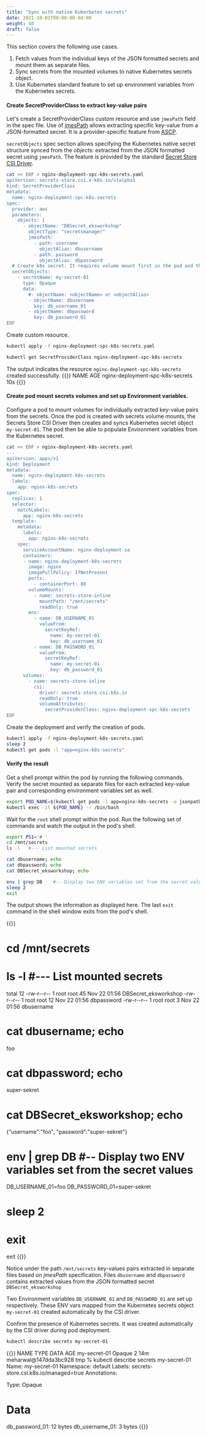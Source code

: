 ```yaml
---
title: "Sync with native Kuberbetes secrets"
date: 2021-10-01T00:00:00-04:00
weight: 40
draft: false
---
```


This section covers the following use cases.

1. Fetch values from the individual keys of the JSON formatted secrets and mount them as separate files.
2. Sync secrets from the mounted volumes to native Kubernetes secrets object. 
3. Use Kubernetes standard feature to set up environment variables from the Kubernetes secrets.

#### Create SecretProviderClass to extract key-value pairs

Let's create a SecretProviderClass custom resource and use ```jmesPath``` field in the spec file. Use of [jmesPath](https://jmespath.org/) allows extracting specific key-value from a JSON-formatted secret. It is a provider-specific feature from [ASCP](https://github.com/aws/secrets-store-csi-driver-provider-aws).

```secretObjects``` spec section allows specifying the Kubernetes native secret structure synced from the *objects:* extracted from the JSON formatted secret using ```jmesPath```. The feature is provided by the standard [Secret Store CSI Driver](https://secrets-store-csi-driver.sigs.k8s.io/topics/sync-as-kubernetes-secret.html).


```bash
cat << EOF > nginx-deployment-spc-k8s-secrets.yaml
apiVersion: secrets-store.csi.x-k8s.io/v1alpha1
kind: SecretProviderClass
metadata:
  name: nginx-deployment-spc-k8s-secrets
spec:
  provider: aws
  parameters: 
    objects: |
      - objectName: "DBSecret_eksworkshop"
        objectType: "secretsmanager"
        jmesPath:
          - path: username
            objectAlias: dbusername
          - path: password
            objectAlias: dbpassword
  # Create k8s secret. It requires volume mount first in the pod and then sync.
  secretObjects:                
    - secretName: my-secret-01
      type: Opaque
      data:
        #- objectName: <objectName> or <objectAlias> 
        - objectName: dbusername
          key: db_username_01
        - objectName: dbpassword
          key: db_password_01
EOF
```

Create custom resource.
```bash
kubectl apply -f nginx-deployment-spc-k8s-secrets.yaml

kubectl get SecretProviderClass nginx-deployment-spc-k8s-secrets
```

The output indicates the resource ```nginx-deployment-spc-k8s-secrets``` created successfully.
{{<output>}}
NAME                               AGE
nginx-deployment-spc-k8s-secrets   10s
{{</output>}}


#### Create pod mount secrets volumes and set up Environment variables. 

Configure a pod to mount volumes for individually extracted key-value pairs from the secrets. Once the pod is created with secrets volume mounts, the Secrets Store CSI Driver then creates and syncs Kubernetes secret object ```my-secret-01```. The pod then be able to populate Environment variables from the Kubernetes secret.

```bash
cat << EOF > nginx-deployment-k8s-secrets.yaml
---
apiVersion: apps/v1
kind: Deployment
metadata:
  name: nginx-deployment-k8s-secrets
  labels:
    app: nginx-k8s-secrets
spec:
  replicas: 1
  selector:
    matchLabels:
      app: nginx-k8s-secrets
  template:
    metadata:
      labels:
        app: nginx-k8s-secrets
    spec:
      serviceAccountName: nginx-deployment-sa
      containers:
      - name: nginx-deployment-k8s-secrets
        image: nginx
        imagePullPolicy: IfNotPresent
        ports:
          - containerPort: 80
        volumeMounts:
          - name: secrets-store-inline
            mountPath: "/mnt/secrets"
            readOnly: true
        env:
          - name: DB_USERNAME_01
            valueFrom:
              secretKeyRef:
                name: my-secret-01
                key: db_username_01
          - name: DB_PASSWORD_01
            valueFrom:
              secretKeyRef:
                name: my-secret-01
                key: db_password_01
      volumes:
        - name: secrets-store-inline
          csi:
            driver: secrets-store.csi.k8s.io
            readOnly: true
            volumeAttributes:
              secretProviderClass: nginx-deployment-spc-k8s-secrets
EOF
```

Create the deployment and verify the creation of pods.
```bash
kubectl apply -f nginx-deployment-k8s-secrets.yaml
sleep 2
kubectl get pods -l "app=nginx-k8s-secrets"
```

#### Verify the result

Get a shell prompt within the pod by running the following commands. Verify the secret mounted as separate files for each extracted key-value pair and corresponding environment variables set as well.

```bash
export POD_NAME=$(kubectl get pods -l app=nginx-k8s-secrets -o jsonpath='{.items[].metadata.name}')
kubectl exec -it ${POD_NAME} -- /bin/bash
```

Wait for the ```root``` shell prompt within the pod. Run the following set of commands and watch the output in the pod's shell. 

```bash
export PS1='# '
cd /mnt/secrets
ls -l   #--- List mounted secrets

cat dbusername; echo  
cat dbpassword; echo
cat DBSecret_eksworkshop; echo

env | grep DB    #-- Display two ENV variables set from the secret values
sleep 2
exit

```
The output shows the information as displayed here. The last ```exit``` command in the shell window exits from the pod's shell.

{{<output>}}
# cd /mnt/secrets
# ls -l   #--- List mounted secrets
total 12
-rw-r--r-- 1 root root 45 Nov 22 01:56 DBSecret_eksworkshop
-rw-r--r-- 1 root root 12 Nov 22 01:56 dbpassword
-rw-r--r-- 1 root root  3 Nov 22 01:56 dbusername
# 
# cat dbusername; echo  
foo
# cat dbpassword; echo
super-sekret
# cat DBSecret_eksworkshop; echo
{"username":"foo", "password":"super-sekret"}
# 
# env | grep DB    #-- Display two ENV variables set from the secret values
DB_USERNAME_01=foo
DB_PASSWORD_01=super-sekret
# sleep 2

# exit
exit
{{</output>}}

Notice under the path ```/mnt/secrets``` key-values pairs extracted in separate files based on *jmesPath* specification. Files ```dbusername``` and ```dbpassword``` contains extracted values from the JSON formatted secret ```DBSecret_eksworkshop```

Two Environment variables ```DB_USERNAME_01``` and ```DB_PASSWORD_01``` are set up respectively. These ENV vars mapped from the Kubernetes secrets object ```my-secret-01``` created automatically by the CSI driver.

Confirm the presence of Kubernetes secrets. It was created automatically by the CSI driver during pod deployment.
```bash
kubectl describe secrets my-secret-01
```

{{<output>}}
NAME           TYPE     DATA   AGE
my-secret-01   Opaque   2      14m
meharwal@147dda3bc928 tmp % kubectl describe secrets my-secret-01
Name:         my-secret-01
Namespace:    default
Labels:       secrets-store.csi.k8s.io/managed=true
Annotations:  <none>

Type:  Opaque

Data
====
db_password_01:  12 bytes
db_username_01:  3 bytes
{{</output>}}
